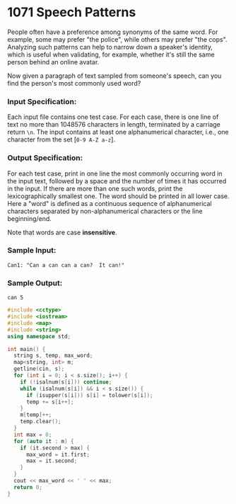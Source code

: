 # 1071 Speech Patterns
People often have a preference among synonyms of the same word. For example, some may prefer "the police", while others may prefer "the cops". Analyzing such patterns can help to narrow down a speaker's identity, which is useful when validating, for example, whether it's still the same person behind an online avatar.

Now given a paragraph of text sampled from someone's speech, can you find the person's most commonly used word?

### Input Specification:

Each input file contains one test case. For each case, there is one line of text no more than 1048576 characters in length, terminated by a carriage return `\n`. The input contains at least one alphanumerical character, i.e., one character from the set [`0-9 A-Z a-z`].

### Output Specification:

For each test case, print in one line the most commonly occurring word in the input text, followed by a space and the number of times it has occurred in the input. If there are more than one such words, print the lexicographically smallest one. The word should be printed in all lower case. Here a "word" is defined as a continuous sequence of alphanumerical characters separated by non-alphanumerical characters or the line beginning/end.

Note that words are case **insensitive**.

### Sample Input:
```in
Can1: "Can a can can a can?  It can!"
```

### Sample Output:
```out
can 5
```

```cpp
#include <cctype>
#include <iostream>
#include <map>
#include <string>
using namespace std;

int main() {
  string s, temp, max_word;
  map<string, int> m;
  getline(cin, s);
  for (int i = 0; i < s.size(); i++) {
    if (!isalnum(s[i])) continue;
    while (isalnum(s[i]) && i < s.size()) {
      if (isupper(s[i])) s[i] = tolower(s[i]);
      temp += s[i++];
    }
    m[temp]++;
    temp.clear();
  }
  int max = 0;
  for (auto it : m) {
    if (it.second > max) {
      max_word = it.first;
      max = it.second;
    }
  }
  cout << max_word << ' ' << max;
  return 0;
}
```